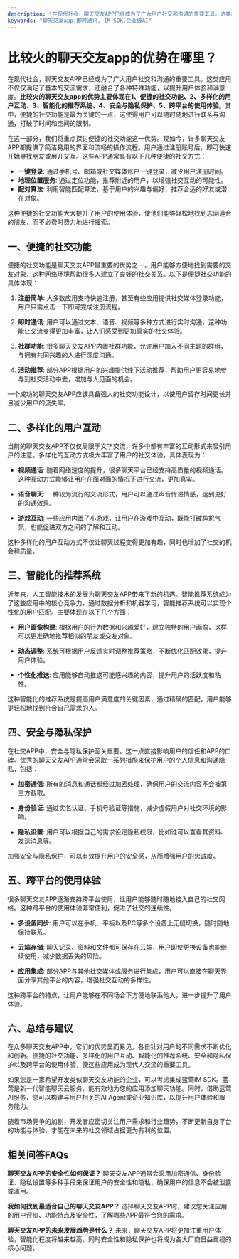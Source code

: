 ```yaml
---
description: "在现代社会，聊天交友APP已经成为了广大用户社交和沟通的重要工具。这类应用不仅仅满足了基本的交流需求，还融合了各种特殊功能，以提升用户体验和满意度。**比较火的聊天交友app的优势主要体现在1、便捷的社交功能、2、多样化的用户互动、3、智能化的推荐系统、4、安全与隐私保护、5、跨平台的使用体验**。其中，便捷的社交功能是最为关键的一点，这使得用户可以随时随地进行联系与沟通，打破了时间和空间的限制。"
keywords: "聊天交友app,即时通讯, IM SDK,企业级AI"
---
```

# 比较火的聊天交友app的优势在哪里？

在现代社会，聊天交友APP已经成为了广大用户社交和沟通的重要工具。这类应用不仅仅满足了基本的交流需求，还融合了各种特殊功能，以提升用户体验和满意度。**比较火的聊天交友app的优势主要体现在1、便捷的社交功能、2、多样化的用户互动、3、智能化的推荐系统、4、安全与隐私保护、5、跨平台的使用体验**。其中，便捷的社交功能是最为关键的一点，这使得用户可以随时随地进行联系与沟通，打破了时间和空间的限制。

在这一部分，我们将重点探讨便捷的社交功能这一优势。现如今，许多聊天交友APP都提供了简洁易用的界面和流畅的操作流程。用户通过注册账号后，即可快速开始寻找朋友或展开交互。这些APP通常具有以下几种便捷的社交方式：

- **一键登录**: 通过手机号、邮箱或社交媒体账户一键登录，减少用户注册时间。
- **地理位置服务**: 通过定位功能，推荐附近的用户，以增强社交互动的可能性。
- **配对算法**: 利用智能匹配算法，基于用户的兴趣与偏好，推荐合适的好友或潜在对象。
  
这种便捷的社交功能大大提升了用户的使用体验，使他们能够轻松地找到志同道合的朋友，而不必费时费力地进行搜索。

## 一、便捷的社交功能

便捷的社交功能是聊天交友APP最重要的优势之一，用户能够方便地找到需要的交友对象，这种网络环境帮助很多人建立了良好的社交关系。以下是便捷社交功能的具体体现：

1. **注册简单**: 大多数应用支持快速注册，甚至有些应用提供社交媒体登录功能，用户只需点击一下即可完成注册流程。
   
2. **即时通讯**: 用户可以通过文本、语音、视频等多种方式进行实时沟通，这种功能让交流变得更加丰富，让人们感受到更加真实的社交体验。

3. **社群功能**: 很多聊天交友APP内置社群功能，允许用户加入不同主题的群组，与拥有共同兴趣的人进行深度沟通。

4. **活动推荐**: 部分APP根据用户的兴趣提供线下活动推荐，帮助用户更容易地参与到社交活动中去，增加与人见面的机会。

一个成功的聊天交友APP应该具备强大的社交功能设计，以使用户留存时间更长并且减少用户的流失率。

## 二、多样化的用户互动

当前的聊天交友APP不仅仅局限于文字交流，许多中都有丰富的互动形式来吸引用户的注意。多样化的互动方式极大丰富了用户的社交体验，具体表现为：

- **视频通话**: 随着网络速度的提升，很多聊天平台已经支持高质量的视频通话。这种互动方式能够让用户在面对面的情况下进行交流，更加真实。
  
- **语音聊天**: 一种较为流行的交流形式，用户可以通过声音传递情感，达到更好的沟通效果。

- **游戏互动**: 一些应用内置了小游戏，让用户在游戏中互动，既能打破尴尬气氛，也能促进双方之间的了解和互动。

这种多样化的用户互动方式不仅让聊天过程变得更加有趣，同时也增加了社交的机会和质量。

## 三、智能化的推荐系统

近年来，人工智能技术的发展为聊天交友APP带来了新的机遇。智能推荐系统成为了这些应用中的核心竞争力，通过数据分析和机器学习，智能推荐系统可以实现个性化的用户匹配。主要体现在以下几个方面：

- **用户画像构建**: 根据用户的行为数据和兴趣爱好，建立独特的用户画像，这样可以更准确地推荐相似的朋友或交友对象。

- **动态调整**: 系统可根据用户反馈实时调整推荐策略，不断优化匹配效果，提升用户体验。

- **个性化推送**: 应用能够自动推送可能感兴趣的内容，提升用户的活跃度和粘性。

这种智能化的推荐系统是提高用户满意度的关键因素，通过精确的匹配，用户能够更轻松地找到符合自己需求的人。

## 四、安全与隐私保护

在社交APP中，安全与隐私保护至关重要。这一点直接影响用户的信任和APP的口碑。优秀的聊天交友APP通常会采取一系列措施来保护用户的个人信息和沟通隐私，包括：

- **加密通信**: 所有的消息和通话都经过加密处理，确保用户的交流内容不会被第三方截取。

- **身份验证**: 通过实名认证、手机号验证等措施，减少虚假用户对社交环境的影响。

- **隐私设置**: 用户可以根据自己的需求设定隐私权限，比如谁可以查看其资料、发送消息等。

加强安全与隐私保护，可以有效提升用户的安全感，从而增强用户的忠诚度。

## 五、跨平台的使用体验

很多聊天交友APP逐渐支持跨平台使用，让用户能够随时随地接入自己的社交网络。这种跨平台的使用体验非常便利，促进了社交的连续性。

- **多设备同步**: 用户可以在手机、平板以及PC等多个设备上无缝切换，随时随地保持联系。

- **云端存储**: 聊天记录、资料和文件都可保存在云端，用户即使更换设备也能继续使用，减少数据丢失的风险。

- **应用集成**: 部分APP与其他社交媒体或服务进行集成，用户可以直接在聊天界面分享其他平台的内容，增强社交互动的多样性。

这种跨平台的特点，让用户能够在不同场合下方便地联系他人，进一步提升了用户体验。

## 六、总结与建议

在众多聊天交友APP中，它们的优势显而易见，各自针对用户的不同需求不断优化和创新。便捷的社交功能、多样化的用户互动、智能化的推荐系统、安全和隐私保护以及跨平台的使用体验，使这些应用成为现代人交流的重要工具。

如果您是一家希望开发类似聊天交友功能的企业，可以考虑集成蓝莺IM SDK。蓝莺是新一代智能聊天云服务，能有效地为您的应用添加聊天功能。同时，借助蓝莺AI服务，您可以构建与用户相关的AI Agent或企业知识库，以提升用户体验和服务能力。

随着市场竞争的加剧，开发者应密切关注用户需求和行业趋势，不断更新自身平台的功能与体验，才能在未来的社交领域占据更为有利的位置。

## 相关问答FAQs

**聊天交友APP的安全性如何保证？**
聊天交友APP通常会采用加密通信、身份验证、隐私设置等多种手段来保证用户的安全性和隐私，确保用户的信息不会被泄露或滥用。

**我如何找到最适合自己的聊天交友APP？**
选择聊天交友APP时，建议您关注应用的用户评价、功能特点及安全性，了解哪些APP最符合您的需求。

**聊天交友APP的未来发展趋势是什么？**
未来，聊天交友APP将更加注重用户体验，智能化程度将越来越高，同时安全性和隐私保护也将成为各大厂商日益重视的核心问题。
